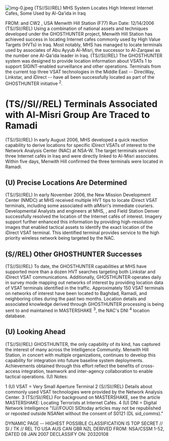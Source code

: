 ![img-0.jpeg](img-0.jpeg)
(TS//SI//REL) MHS System Locates High Interest Internet Cafes, Some Used by Al-Qa'ida in Iraq

FROM: and CW2 , USA
Menwith Hill Station (F77)
Run Date: $12 / 14 / 2006$
(TS//SI//REL) Using a combination of national assets and techniques developed under the GHOSTHUNTER project, Menwith Hill Station has achieved success in locating Internet cafes commonly used by High Value Targets (HVTs) in Iraq. Most notably, MHS has managed to locate terminals used by associates of Abu Ayyub Al-Misri, the successor to Al-Zarqawi as the number one Al-Qa'ida leader in Iraq.
(TS//SI//REL) The GHOSTHUNTER system was designed to provide location information about VSATs 1 to support SIGINT-enabled surveillance and other operations. Terminals from the current top three VSAT technologies in the Middle East -- DirecWay, Linkstar, and iDirect -- have all been successfully located as part of the GHOSTHUNTER initiative ${ }^{2}$.

# (TS//SI//REL) Terminals Associated with Al-Misri Group Are Traced to Ramadi 

(TS//SI//REL) In early August 2006, MHS developed a quick reaction capability to derive locations for specific iDirect VSATs of interest to the Network Analysis Center (NAC) at NSA-W. The target terminals serviced three Internet cafés in Iraq and were directly linked to Al-Misri associates. Within five days, Menwith Hill confirmed the three terminals were located in Ramadi.

## (U) Precise Locations Are Determined

(TS//SI//REL) In early November 2006, the New Mission Development Center (NMDC) at MHS received multiple HVT tips to locate iDirect VSAT terminals, including some associated with alMisri's immediate couriers. Developmental Analysts and engineers at MHS, , and Field Station Denver successfully resolved the location of the Internet cafés of interest. Imagery support further enhanced this information by providing high-resolution images that enabled tactical assets to identify the exact location of the iDirect VSAT terminal. This identified terminal provides service to the high priority wireless network being targeted by the NAC.

## (S//REL) Other GHOSTHUNTER Successes

(TS//SI//REL) To date, the GHOSTHUNTER capabilities at MHS have supported more than a dozen HVT searches targeting both Linkstar and iDirect VSAT communications. Additionally, GHOSTHUNTER operates daily in survey mode mapping out networks of interest by providing location data of VSAT terminals identified in the traffic. Approximately 150 VSAT terminals on networks of interest have been located to Baghdad, Ramadi, and neighboring cities during the past two months. Location details and associated knowledge derived through GHOSTHUNTER processing is being sent to and maintained in MASTERSHAKE ${ }^{3}$, the NAC's DNI ${ }^{4}$ location database.

## (U) Looking Ahead

(TS//SI//REL) GHOSTHUNTER, the only capability of its kind, has captured the interest of many across the Intelligence Community. Menwith Hill Station, in concert with multiple organizations, continues to develop this capability for integration into future baseline system deployments. Achievements obtained through this effort reflect the benefits of cross-access integration, teamwork and inter-agency collaboration to enable tactical operations.
(U) Notes:

1 (U) VSAT = Very Small Aperture Terminal
2 (S//SI//REL) Details about commonly used VSAT technologies were provided by the Network Analysis Center.
3 (TS//SI//REL) For background on MASTERSHAKE, see the article MASTERSHAKE: Locating Terrorists at Internet Cafés.
4 (U) DNI = Digital Network Intelligence
"(U//FOUO) SIDtoday articles may not be republished or reposted outside NSANet without the consent of S0121 (DL sid_comms)."

DYNAMIC PAGE -- HIGHEST POSSIBLE CLASSIFICATION IS
TOP SECRET // SI / TK // REL TO USA AUS CAN GBR NZL
DERIVED FROM: NSA/CSSM 1-52, DATED 08 JAN 2007 DECLASSIFY ON: 20320108
